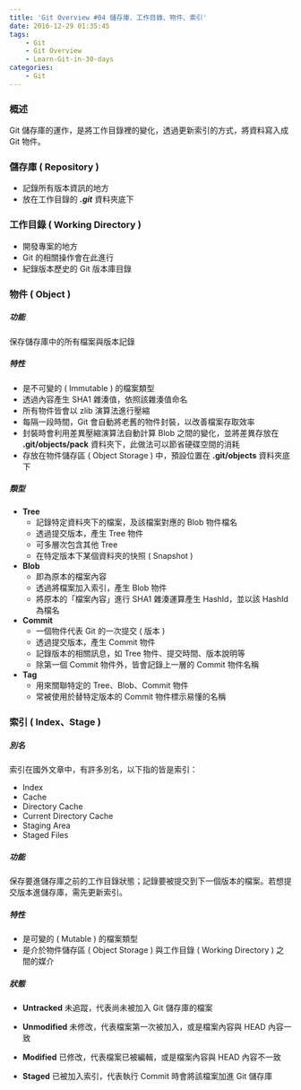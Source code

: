 ```yaml
---
title: 'Git Overview #04 儲存庫、工作目錄、物件、索引'
date: 2016-12-29 01:35:45
tags: 
    - Git
    - Git Overview
    - Learn-Git-in-30-days
categories:
    - Git
---
```

### 概述
Git 儲存庫的運作，是將工作目錄裡的變化，透過更新索引的方式，將資料寫入成 Git 物件。 

<!-- more -->

### 儲存庫 ( Repository )
 - 記錄所有版本資訊的地方
 - 放在工作目錄的 ***.git*** 資料夾底下


### 工作目錄 ( Working Directory )
 - 開發專案的地方
 - Git 的相關操作會在此進行
 - 紀錄版本歷史的 Git 版本庫目錄


### 物件 ( Object )
##### 功能
保存儲存庫中的所有檔案與版本記錄
 
##### 特性 
 - 是不可變的 ( Immutable ) 的檔案類型
 - 透過內容產生 SHA1 雜湊值，依照該雜湊值命名
 - 所有物件皆會以 zlib 演算法進行壓縮
 - 每隔一段時間，Git 會自動將老舊的物件封裝，以改善檔案存取效率
 - 封裝時會利用差異壓縮演算法自動計算 Blob 之間的變化，並將差異存放在 **.git/objects/pack** 資料夾下，此做法可以節省硬碟空間的消耗
 - 存放在物件儲存區 ( Object Storage ) 中，預設位置在 **.git/objects** 資料夾底下
 

##### 類型
 - **Tree**
    - 記錄特定資料夾下的檔案，及該檔案對應的 Blob 物件檔名
    - 透過提交版本，產生 Tree 物件
    - 可多層次包含其他 Tree
    - 在特定版本下某個資料夾的快照 ( Snapshot )
 - **Blob**
    - 即為原本的檔案內容
    - 透過將檔案加入索引，產生 Blob 物件
    - 將原本的「檔案內容」進行 SHA1 雜湊運算產生 HashId，並以該 HashId 為檔名
 - **Commit**
    - 一個物件代表 Git 的一次提交 ( 版本 )
    - 透過提交版本，產生 Commit 物件
    - 記錄版本的相關訊息，如 Tree 物件、提交時間、版本說明等
    - 除第一個 Commit 物件外，皆會記錄上一層的 Commit 物件名稱
 - **Tag**
    - 用來關聯特定的 Tree、Blob、Commit 物件
    - 常被使用於替特定版本的 Commit 物件標示易懂的名稱


### 索引 ( Index、Stage )
##### 別名
索引在國外文章中，有許多別名，以下指的皆是索引：
 - Index
 - Cache
 - Directory Cache
 - Current Directory Cache
 - Staging Area
 - Staged Files


##### 功能
保存要進儲存庫之前的工作目錄狀態；記錄要被提交到下一個版本的檔案。若想提交版本進儲存庫，需先更新索引。

##### 特性
 - 是可變的 ( Mutable ) 的檔案類型
 - 是介於物件儲存區 ( Object Storage ) 與工作目錄 ( Working Directory ) 之間的媒介

 
##### 狀態
 - **Untracked**
    未追蹤，代表尚未被加入 Git 儲存庫的檔案

 - **Unmodified**
    未修改，代表檔案第一次被加入，或是檔案內容與 HEAD 內容一致

 - **Modified**
    已修改，代表檔案已被編輯，或是檔案內容與 HEAD 內容不一致
    
 - **Staged**
    已被加入索引，代表執行 Commit 時會將該檔案加進 Git 儲存庫
